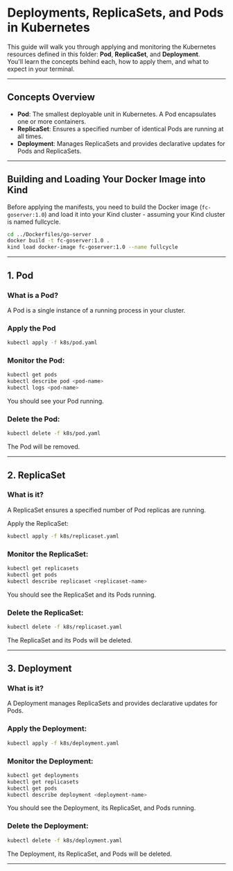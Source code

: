 # Deployments, ReplicaSets, and Pods in Kubernetes

This guide will walk you through applying and monitoring the Kubernetes resources defined in this folder: **Pod**, **ReplicaSet**, and **Deployment**.  
You'll learn the concepts behind each, how to apply them, and what to expect in your terminal.

---

## Concepts Overview

- **Pod**: The smallest deployable unit in Kubernetes. A Pod encapsulates one or more containers.
- **ReplicaSet**: Ensures a specified number of identical Pods are running at all times.
- **Deployment**: Manages ReplicaSets and provides declarative updates for Pods and ReplicaSets.

---

## Building and Loading Your Docker Image into Kind

Before applying the manifests, you need to build the Docker image (`fc-goserver:1.0`) and load it into your Kind cluster - assuming your Kind cluster is named fullcycle.

```sh
cd ../Dockerfiles/go-server
docker build -t fc-goserver:1.0 .
kind load docker-image fc-goserver:1.0 --name fullcycle
```

---

## 1. Pod

### What is a Pod?
A Pod is a single instance of a running process in your cluster.

### Apply the Pod

```sh
kubectl apply -f k8s/pod.yaml
```

### Monitor the Pod:

```sh
kubectl get pods
kubectl describe pod <pod-name>
kubectl logs <pod-name>
```

You should see your Pod running.

### Delete the Pod:
```sh
kubectl delete -f k8s/pod.yaml
```

The Pod will be removed.

---

## 2. ReplicaSet
### What is it?
A ReplicaSet ensures a specified number of Pod replicas are running.

Apply the ReplicaSet:

```sh
kubectl apply -f k8s/replicaset.yaml
```

### Monitor the ReplicaSet:

```sh
kubectl get replicasets
kubectl get pods
kubectl describe replicaset <replicaset-name>
```

You should see the ReplicaSet and its Pods running.

### Delete the ReplicaSet:

```sh
kubectl delete -f k8s/replicaset.yaml
```

The ReplicaSet and its Pods will be deleted.

---

## 3. Deployment
### What is it?
A Deployment manages ReplicaSets and provides declarative updates for Pods.

### Apply the Deployment:

```sh
kubectl apply -f k8s/deployment.yaml
```

### Monitor the Deployment:

```sh
kubectl get deployments
kubectl get replicasets
kubectl get pods
kubectl describe deployment <deployment-name>
```

You should see the Deployment, its ReplicaSet, and Pods running.

### Delete the Deployment:

```sh
kubectl delete -f k8s/deployment.yaml
```

The Deployment, its ReplicaSet, and Pods will be deleted.

---